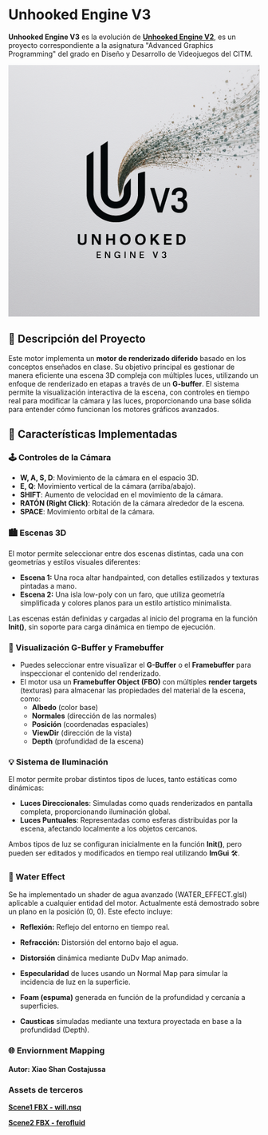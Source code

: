 # Unhooked Engine V3

**Unhooked Engine V3** es la evolución de [**Unhooked Engine V2**](https://xdavido.github.io/UnhookedEngine.v2/Github-page/index), es un proyecto correspondiente a la asignatura "Advanced Graphics Programming" del grado en Diseño y Desarrollo de Videojuegos del CITM. 

![Logo](UnhookedEngine_v3/WorkingDir/LogoImage.png)


## 🚀 Descripción del Proyecto

Este motor implementa un **motor de renderizado diferido** basado en los conceptos enseñados en clase. Su objetivo principal es gestionar de manera eficiente una escena 3D compleja con múltiples luces, utilizando un enfoque de renderizado en etapas a través de un **G-buffer**. El sistema permite la visualización interactiva de la escena, con controles en tiempo real para modificar la cámara y las luces, proporcionando una base sólida para entender cómo funcionan los motores gráficos avanzados.

## 🎯 Características Implementadas

### 🕹️ Controles de la Cámara
- **W, A, S, D**: Movimiento de la cámara en el espacio 3D.
- **E, Q**: Movimiento vertical de la cámara (arriba/abajo).
- **SHIFT**: Aumento de velocidad en el movimiento de la cámara.
- **RATÓN (Right Click)**: Rotación de la cámara alrededor de la escena.
- **SPACE**: Movimiento orbital de la cámara.

### 🏙️ Escenas 3D
El motor permite seleccionar entre dos escenas distintas, cada una con geometrías y estilos visuales diferentes:

- **Escena 1:** Una roca altar handpainted, con detalles estilizados y texturas pintadas a mano.
- **Escena 2:** Una isla low-poly con un faro, que utiliza geometría simplificada y colores planos para un estilo artístico minimalista.

Las escenas están definidas y cargadas al inicio del programa en la función **Init()**, sin soporte para carga dinámica en tiempo de ejecución.

### 🎨 Visualización G-Buffer y Framebuffer
- Puedes seleccionar entre visualizar el **G-Buffer** o el **Framebuffer** para inspeccionar el contenido del renderizado.
- El motor usa un **Framebuffer Object (FBO)** con múltiples **render targets** (texturas) para almacenar las propiedades del material de la escena, como:
  - **Albedo** (color base)
  - **Normales** (dirección de las normales)
  - **Posición** (coordenadas espaciales)
  - **ViewDir** (dirección de la vista)
  - **Depth** (profundidad de la escena)

### 💡 Sistema de Iluminación
El motor permite probar distintos tipos de luces, tanto estáticas como dinámicas:
- **Luces Direccionales**: Simuladas como quads renderizados en pantalla completa, proporcionando iluminación global.
- **Luces Puntuales**: Representadas como esferas distribuidas por la escena, afectando localmente a los objetos cercanos.

Ambos tipos de luz se configuran inicialmente en la función **Init()**, pero pueden ser editados y modificados en tiempo real utilizando **ImGui** 🛠️.

### 🌊 Water Effect
Se ha implementado un shader de agua avanzado (WATER_EFFECT.glsl) aplicable a cualquier entidad del motor. Actualmente está demostrado sobre un plano en la posición (0, 0). Este efecto incluye:

- **Reflexión:** Reflejo del entorno en tiempo real.

- **Refracción:** Distorsión del entorno bajo el agua.

- **Distorsión** dinámica mediante DuDv Map animado.

- **Especularidad** de luces usando un Normal Map para simular la incidencia de luz en la superficie.

- **Foam (espuma)** generada en función de la profundidad y cercanía a superficies.

- **Causticas** simuladas mediante una textura proyectada en base a la profundidad (Depth).

### 🌐 Enviornment Mapping
#### Autor: Xiao Shan Costajussa


### Assets de terceros

 [**Scene1 FBX - will.nsq**](https://sketchfab.com/will.nsq)
 
 [**Scene2 FBX - ferofluid**](https://sketchfab.com/ferofluid)

